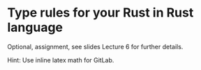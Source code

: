 # Type rules for your Rust in Rust language

Optional, assignment, see slides Lecture 6 for further details.

Hint: Use inline latex math for GitLab.
